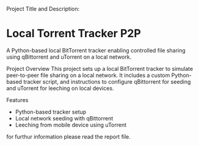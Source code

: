 Project Title and Description:

# Local Torrent Tracker P2P
A Python-based local BitTorrent tracker enabling controlled file sharing using qBittorrent and uTorrent on a local network.

Project Overview
This project sets up a local BitTorrent tracker to simulate peer-to-peer file sharing on a local network.
It includes a custom Python-based tracker script, and instructions to configure qBittorrent for seeding and uTorrent for leeching on local devices.


Features
- Python-based tracker setup
- Local network seeding with qBittorrent
- Leeching from mobile device using uTorrent


for furthur information please read the report file.
